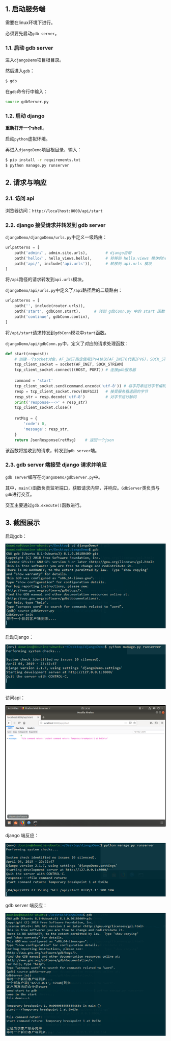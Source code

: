 ## 1. 启动服务端

需要在linux环境下进行。

必须要先启动`gdb server`。

### 1.1. 启动 gdb server

进入`djangoDemo`项目根目录。

然后进入`gdb`：

```bash
$ gdb
```

在`gdb`命令行中输入：

```bash
source gdbServer.py
```

### 1.2. 启动 django

**重新打开一个shell**。

启动`python`虚拟环境。

再进入`djangoDemo`项目根目录，输入：

```bash
$ pip install -r requirements.txt
$ python manage.py runserver
```

## 2. 请求与响应

### 2.1. 访问 api

浏览器访问：`http://localhost:8000/api/start`

### 2.2. django 接受请求并转发到 gdb server

`djangoDemo/djangoDemo/urls.py`中定义一级路由：

```py
urlpatterns = [
    path('admin/', admin.site.urls),        # django自带
    path('hello/', hello_views.hello),      # 转移到 hello.views 模块的hello函数
    path('api/', include('api.urls')),      # 转移到 api.urls 模块
]
```

将`/api`路径的请求转发到`api.urls`模块。

`djangoDemo/api/urls.py`中定义了`/api`路径后的二级路由：

```py
urlpatterns = [
    path('', include(router.urls)),
    path('start', gdbConn.start),      # 转到 gdbConn.py 中的 start 函数
    path('continue', gdbConn.contin),
]
```

将`/api/start`请求转发到`gdbConn`模块中`start`函数。

`djangoDemo/api/gdbConn.py`中，定义了对应的请求处理函数：

```py
def start(request):
    # 创建一个socket对象，AF_INET指定使用IPv4协议(AF_INET6代表IPV6)，SOCK_STREAM指定使用面向流的TCP协议
    tcp_client_socket = socket(AF_INET, SOCK_STREAM)
    tcp_client_socket.connect((HOST, PORT)) # 连接gdb服务器

    command = 'start'
    tcp_client_socket.send(command.encode('utf-8')) # 将字符串进行字节编码，并发送出去
    resp = tcp_client_socket.recv(BUFSIZ)   # 接受服务器返回的字节
    resp_str = resp.decode('utf-8')         # 对字节进行解码
    print('response--->' + resp_str)
    tcp_client_socket.close()

    retMsg = {
        'code': 0,
        'message': resp_str,
    }
    return JsonResponse(retMsg)    # 返回一个json
```

该函数将接收到的请求，转发到`gdb server`端。

### 2.3. gdb server 端接受 django 请求并响应

`gdb server`编写在`djangoDemo/gdbServer.py`中。

其中，`main()`函数负责监听端口，获取请求内容，并响应。`GdbServer`类负责与`gdb`进行交互。

交互主要通过`gdb.execute()`函数进行。

## 3. 截图展示

启动gdb：

![demoPic/QQ截图20190404233200.png](demoPic/QQ截图20190404233200.png)

启动Django：

![demoPic/QQ截图20190404233348.png](demoPic/QQ截图20190404233348.png)

访问api：

![QQ截图20190404233542.png](demoPic/QQ截图20190404233542.png)

django 端反应：

![QQ截图20190404233521.png](demoPic/QQ截图20190404233521.png)

gdb server 端反应：

![QQ截图20190404233531.png](demoPic/QQ截图20190404233531.png)